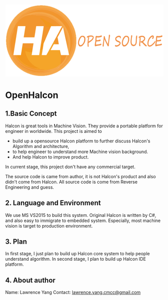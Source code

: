 ![mahua](halconop.png)
# OpenHalcon

## 1.Basic Concept
Halcon is great tools in Machine Vision. They provide a portable platform for engineer in worldwide. This project is aimed to 

* build up a opensource Halcon platform to further discuss Halcon's Algorithm and architecture, 
* to help engineer to understand more Machine vision background. 
* And help Halcon to improve product.

In current stage, this project don't have any commercial target.

The source code is came from author, it is not Halcon's product and also didn't come from Halcon. All source code is come from Reverse Engineering and guess.

## 2. Language and Environment

We use  MS VS2015 to build this system. Original Halcon is written by C#, and also easy to immigrate to embedded system. Especially, most machine vision is target to production environment.

## 3. Plan

In first stage, I just plan to build up Halcon core system to help people understand algorithm. In second stage, I plan to build up Halcon IDE platform.

## 4. About author

Name: Lawrence Yang
Contact: lawrence.yang.cmcc@gmail.com
